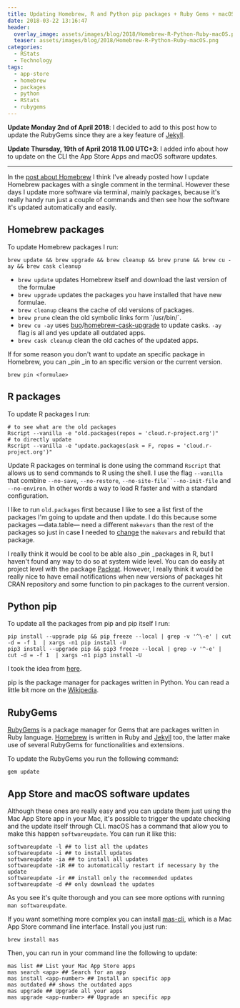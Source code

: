 ```yaml
---
title: Updating Homebrew, R and Python pip packages + Ruby Gems + macOS
date: 2018-03-22 13:16:47
header:
  overlay_image: assets/images/blog/2018/Homebrew-R-Python-Ruby-macOS.png
  teaser: assets/images/blog/2018/Homebrew-R-Python-Ruby-macOS.png
categories:
  - RStats
  - Technology
tags:
  - app-store
  - homebrew
  - packages
  - python
  - RStats
  - rubygems
---
```

**Update Monday 2nd of April 2018**: I decided to add to this post how to update the RubyGems since they are a key feature of [Jekyll](/blog/2018/03/04/jekyll/).

**Update Thursday, 19th of April 2018 11.00 UTC+3**: I added info about how to update on the CLI the App Store Apps and macOS software updates.

* * *

In the [post about Homebrew](/blog/2017/11/21/homebrew/) I think I've already posted how I update Homebrew packages with a single comment in the terminal. However these days I update more software via terminal, mainly packages, because it's really handy run just a couple of commands and then see how the software it's updated automatically and easily.

## Homebrew packages

To update Homebrew packages I run:

```shell
brew update && brew upgrade && brew cleanup && brew prune && brew cu -ay && brew cask cleanup
```

  * `brew update` updates Homebrew itself and download the last version of the formulae
  * `brew upgrade` updates the packages you have installed that have new formulae.
  * `brew cleanup` cleans the cache of old versions of packages.
  * `brew prune` clean the old symbolic links form \`/usr/bin/\`.
  * `brew cu -ay` uses [buo](https://github.com/buo)/[homebrew-cask-upgrade](https://github.com/buo/homebrew-cask-upgrade) to update casks. `-ay` flag is all and yes update all outdated apps.
  * `brew cask cleanup` clean the old caches of the updated apps.

If for some reason you don't want to update an specific package in Homebrew, you can _pin _in to an specific version or the current version.

```shell
brew pin <formulae>
```

## R packages

To update R packages I run:

```shell
# to see what are the old packages
Rscript --vanilla -e "old.packages(repos = 'cloud.r-project.org')"
# to directly update
Rscript --vanilla -e "update.packages(ask = F, repos = 'cloud.r-project.org')"
```

Update R packages on terminal is done using the command `Rscript` that allows us to send commands to R using the shell. I use the flag `--vanilla` that combine `--no-save`, `--no-restore`, `--no-site-file``--no-init-file` and `--no-environ`. In other words a way to load R faster and with a standard configuration.

I like to run `old.packages` first because I like to see a list first of the packages I'm going to update and then update. I do this because some packages —data.table— need a different `makevars` than the rest of the packages so just in case I needed to [change](/blog/2018/01/12/install-r-100-homebrew-edition-with-openblas-openmp-my-version/#data-table-package) the `makevars` and rebuild that package.

I really think it would be cool to be able also _pin _packages in R, but I haven't found any way to do so at system wide level. You can do easily at project level with the package [Packrat](https://rstudio.github.io/packrat/). However, I really think it would be really nice to have email notifications when new versions of packages hit CRAN repository and some function to pin packages to the current version.

## Python pip

To update all the packages from pip and pip itself I run:

```shell
pip install --upgrade pip && pip freeze --local | grep -v '^\-e' | cut -d = -f 1  | xargs -n1 pip install -U
pip3 install --upgrade pip && pip3 freeze --local | grep -v '^-e' | cut -d = -f 1  | xargs -n1 pip3 install -U
```

I took the idea from [here](https://stackoverflow.com/questions/2720014/upgrading-all-packages-with-pip).

pip is the package manager for packages written in Python. You can read a little bit more on the [Wikipedia](https://en.wikipedia.org/wiki/Pip_(package_manager)).

## RubyGems

[RubyGems](https://en.wikipedia.org/wiki/RubyGems) is a package manager for Gems that are packages written in Ruby language. [Homebrew](/blog/2017/11/21/homebrew/) is written in Ruby and [Jekyll](/blog/2018/03/04/jekyll/) too, the latter make use of several RubyGems for functionalities and extensions.

To update the RubyGems you run the following command:

```shell
gem update
```

## App Store and macOS software updates

Although these ones are really easy and you can update them just using the Mac App Store app in your Mac, it's possible to trigger the update checking and the update itself through CLI. macOS has a command that allow you to make this happen `softwareupdate`. You can run it like this:

```shell
softwareupdate -l ## to list all the updates
softwareupdate -i ## to install updates
softwareupdate -ia ## to install all updates
softwareupdate -iR ## to automatically restart if necessary by the update
softwareupdate -ir ## install only the recommended updates
softwareupdate -d ## only download the updates
```

As you see it's quite thorough and you can see more options with running `man softwareupdate`.

If you want something more complex you can install [mas-cli](https://github.com/mas-cli/mas), which is a Mac App Store command line interface. Install you just run:

```shell
brew install mas
```

Then, you can run in your command line the following to update:

```shell
mas list ## List your Mac App Store apps
mas search <app> ## Search for an app
mas install <app-number> ## Install an specific app
mas outdated ## shows the outdated apps
mas upgrade ## Upgrade all your apps
mas upgrade <app-number> ## Upgrade an specific app
```
